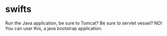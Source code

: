 swifts
======

Run the Java application, be sure to Tomcat? Be sure to servlet vessel? NO! You can user this, a java bootstrap application.